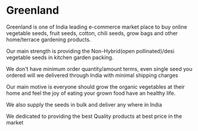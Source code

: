# Greenland
Greenland is one of India  leading e-commerce market place to buy online vegetable seeds, fruit seeds, cotton, chili seeds, grow bags and other home/terrace gardening products.

Our main strength is providing the Non-Hybrid(open pollinated)/desi vegetable seeds in kitchen garden packing.

We don't have minimum order quantity/amount terms, even single seed you ordered will we delivered through India with minimal shipping charges

Our main motive is everyone should grow the organic vegetables at their home and feel the joy of eating your grown food have an healthy life.

We also supply the seeds in bulk and deliver any where in India

We dedicated to providing the best Quality products at best price in the market
